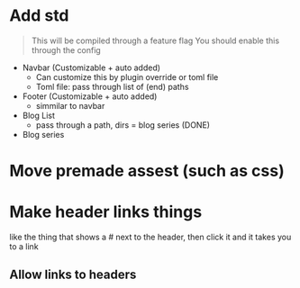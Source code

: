 # Add std
> This will be compiled through a feature flag
> You should enable this through the config
- Navbar (Customizable + auto added)
    - Can customize this by plugin override or toml file
    - Toml file: pass through list of (end) paths
- Footer (Customizable + auto added)
    - simmilar to navbar
- Blog List
    - pass through a path, dirs = blog series (DONE)
- Blog series

<!-- # Add \[link\](1) ... \[1\](link thing) ~ -->
<!-- ~ see the markdown thing ~ -->
<!-- NOT PLANNED -->

<!-- # Add \\ support -->

# Move premade assest (such as css)

# Make header links things
like the thing that shows a # next to the header, then click it and it takes you to a link
## Allow links to headers
